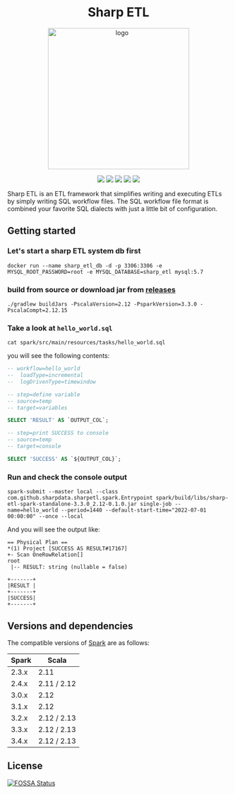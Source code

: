 <h1 align="center">Sharp ETL</h1>
<div align="center">
    <a href="https://sharpdata.github.io/SharpETL">
        <img src="https://sharpdata.github.io/SharpETL/img/sharp_etl.png" width="320" height="320" alt="logo"/>
    </a>
</div>

<p align="center">
<a href="https://github.com/SharpData/SharpETL/actions/workflows/build.yml"><img src="https://github.com/SharpData/SharpETL/actions/workflows/build.yml/badge.svg?branch=main"></a>
<a href="https://github.com/SharpData/SharpETL/blob/main/LICENSE"><img src="https://img.shields.io/badge/license-Apache%202-brightgreen.svg"></a>
<a href="https://codecov.io/gh/SharpData/SharpETL"><img src="https://codecov.io/gh/SharpData/SharpETL/branch/main/graph/badge.svg?token=299D3CIJ7Y"></a>
<a><img src="https://img.shields.io/badge/Project%20Stage-Production%20Ready-brightgreen.svg"></a>
<a href="https://app.fossa.com/projects/git%2Bgithub.com%2FSharpData%2FSharpETL?ref=badge_shield"><img src="https://app.fossa.com/api/projects/git%2Bgithub.com%2FSharpData%2FSharpETL.svg?type=shield"></a>
</p> 

Sharp ETL is an ETL framework that simplifies writing and executing ETLs by simply writing SQL workflow files.
The SQL workflow file format is combined your favorite SQL dialects with just a little bit of configuration.

## Getting started

### Let's start a sharp ETL system db first

```shell
docker run --name sharp_etl_db -d -p 3306:3306 -e MYSQL_ROOT_PASSWORD=root -e MYSQL_DATABASE=sharp_etl mysql:5.7
```

### build from source or download jar from [releases](https://github.com/SharpData/SharpETL/releases)

```shell
./gradlew buildJars -PscalaVersion=2.12 -PsparkVersion=3.3.0 -PscalaCompt=2.12.15
```

### Take a look at `hello_world.sql`

```shell
cat spark/src/main/resources/tasks/hello_world.sql
```

you will see the following contents:

```sql
-- workflow=hello_world
--  loadType=incremental
--  logDrivenType=timewindow

-- step=define variable
-- source=temp
-- target=variables

SELECT 'RESULT' AS `OUTPUT_COL`;

-- step=print SUCCESS to console
-- source=temp
-- target=console

SELECT 'SUCCESS' AS `${OUTPUT_COL}`;
```

### Run and check the console output

```shell
spark-submit --master local --class com.github.sharpdata.sharpetl.spark.Entrypoint spark/build/libs/sharp-etl-spark-standalone-3.3.0_2.12-0.1.0.jar single-job --name=hello_world --period=1440 --default-start-time="2022-07-01 00:00:00" --once --local
```

And you will see the output like:

```
== Physical Plan ==
*(1) Project [SUCCESS AS RESULT#17167]
+- Scan OneRowRelation[]
root
 |-- RESULT: string (nullable = false)

+-------+
|RESULT |
+-------+
|SUCCESS|
+-------+
```


## Versions and dependencies

The compatible versions of [Spark](http://spark.apache.org/) are as follows:

| Spark | Scala
| ----- | --------
| 2.3.x | 2.11
| 2.4.x | 2.11 / 2.12
| 3.0.x | 2.12
| 3.1.x | 2.12
| 3.2.x | 2.12 / 2.13
| 3.3.x | 2.12 / 2.13
| 3.4.x | 2.12 / 2.13



## License
[![FOSSA Status](https://app.fossa.com/api/projects/git%2Bgithub.com%2FSharpData%2FSharpETL.svg?type=large)](https://app.fossa.com/projects/git%2Bgithub.com%2FSharpData%2FSharpETL?ref=badge_large)
